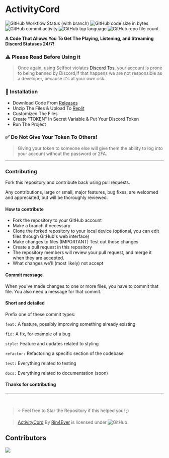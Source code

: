 # ActivityCord
<img alt="GitHub Workflow Status (with branch)" src="https://img.shields.io/github/actions/workflow/status/rinxyzz/ActivityCord/codeql.yml?branch=main&style=for-the-badge">
<img alt="GitHub code size in bytes" src="https://img.shields.io/github/languages/code-size/rinxyzz/ActivityCord?style=for-the-badge">
<img alt="GitHub commit activity" src="https://img.shields.io/github/commit-activity/y/rinxyzz/ActivityCord">
<img alt="GitHub top language" src="https://img.shields.io/github/languages/top/rinxyzz/ActivityCord?style=social">
<img alt="GitHub repo file count" src="https://img.shields.io/github/directory-file-count/rinxyzz/ActivityCord?style=social">

**A Code That Allows You To Get The Playing, Listening, and Streaming Discord Statuses 24/7!**

### ⚠️ Please Read Before Using it
> Once again, using Selfbot violates [Discord Tos](https://discord.com/terms), your account is prone to being banned by Discord,If that happens we are not responsible as a developer, because it's at your own risk.

### 🔧 Installation
- Download Code From [Releases](https://github.com/rinxyzz/ActivityCord/releases)
- Unzip The Files & Upload To [Replit](https://replit.com)
- Customized The Files
- Create "TOKEN" In Secret Variable & Put Your Discord Token
- Run The Project

### ✅ Do Not Give Your Token To Others!
> Giving your token to someone else will give them the ability to log into your account without the password or 2FA.

---
### Contributing
Fork this repository and contribute back using pull requests.

Any contributions, large or small, major features, bug fixes, are welcomed and appreciated, but will be thoroughly reviewed.

#### How to contribute
- Fork the repository to your GitHub account
- Make a branch if necessary
- Clone the forked repository to your local device (optional, you can edit files through GitHub's web interface)
- Make changes to files
(IMPORTANT) Test out those changes
- Create a pull request in this repository
- The repository members will review your pull request, and merge it when they are accepted.
- What changes we'll (most likely) not accept

#### Commit message
When you've made changes to one or more files, you have to commit that file. You also need a message for that commit.

#### Short and detailed
Prefix one of these commit types:

`feat:` A feature, possibly improving something already existing

`fix:` A fix, for example of a bug

`style:` Feature and updates related to styling

`refactor:` Refactoring a specific section of the codebase 

`test:` Everything related to testing 

`docs:` Everything related to documentation (soon)

#### Thanks for contributing

---

</br>

> ⭐ Feel free to Star the Repository if this helped you! ;)

> [ActivityCord](https://github.com/rinxyzz/ActivityCord) By [Rin4Ever](https://rin4ever.xyz) is licensed under <img alt="GitHub" src="https://img.shields.io/github/license/rinxyzz/ActivityCord">
## Contributors
<a href="https://github.com/rinxyzz/ActivityCord/graphs/contributors">
  <img src="https://contrib.rocks/image?repo=rinxyzz/ActivityCord" />
</a>

